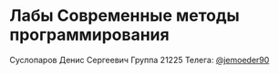 # Лабы Современные методы программирования
Cуслопаров Денис Сергеевич 
Группа 21225
Телега: [@jemoeder90](https://t.me/jemoeder90)